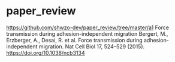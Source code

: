 # paper_review

https://github.com/shwzo-dev/paper_review/tree/master/a1 Force transmission during adhesion-independent migration Bergert, M., Erzberger, A., Desai, R. et al. Force transmission during adhesion-independent migration. Nat Cell Biol 17, 524–529 (2015). https://doi.org/10.1038/ncb3134
